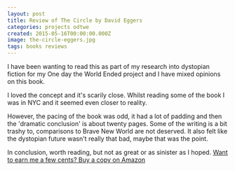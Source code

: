 ```yaml
---
layout: post
title: Review of The Circle by David Eggers
categories: projects odtwe
created: 2015-05-16T00:00:00.000Z
image: the-circle-eggers.jpg
tags: books reviews
---
```


I have been wanting to read this as part of my research into dystopian fiction for my One day the World Ended project and I have mixed opinions on this book.

I loved the concept and it's scarily close. Whilst reading some of the book I was in NYC and it seemed even closer to reality.

However, the pacing of the book was odd, it had a lot of padding and then the 'dramatic conclusion' is about twenty pages. Some of the writing is a bit trashy to, comparisons to Brave New World are not deserved. It also felt like the dystopian future wasn't really that bad, maybe that was the point.

In conclusion, worth reading, but not as great or as sinister as I hoped. [Want to earn me a few cents? Buy a copy on Amazon](https://www.amazon.com/gp/product/0345807294/ref=as_li_tl?ie=UTF8&camp=1789&creative=9325&creativeASIN=0345807294&linkCode=as2&tag=gregamamma-20&linkId=7MKEL7DXN5C4HJ3R)<img alt="" border="0" height="1" src="https://ir-na.amazon-adsystem.com/e/ir?t=gregamamma-20&l=as2&o=1&a=0345807294" style="border:none !important; margin:0px !important;" width="1" />
